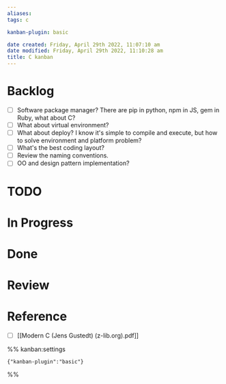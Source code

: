 ```yaml
---
aliases: 
tags: c 

kanban-plugin: basic

date created: Friday, April 29th 2022, 11:07:10 am
date modified: Friday, April 29th 2022, 11:10:28 am
title: C kanban
---
```


# Backlog

- [ ] Software package manager? There are pip in python, npm in JS, gem in Ruby, what about C?
- [ ] What about virtual environment?
- [ ] What about deploy? I know it's simple to compile and execute, but how to solve environment and platform problem?
- [ ] What's the best coding layout?
- [ ] Review the naming conventions.
- [ ] OO and design pattern implementation?

# TODO

# In Progress

# Done

# Review

# Reference

- [ ] [[Modern C (Jens Gustedt) (z-lib.org).pdf]]




%% kanban:settings

```
{"kanban-plugin":"basic"}
```

%%